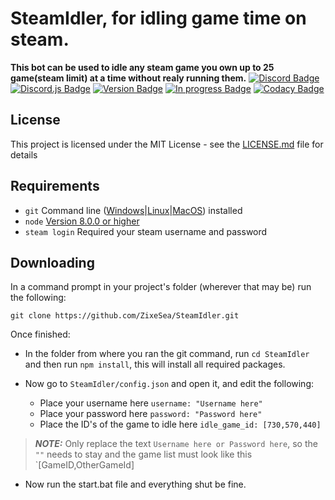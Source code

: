 # SteamIdler, for idling game time on steam.
**This bot can be used to idle any steam game you own up to 25 game(steam limit) at a time without realy running them.**
[![Discord Badge](https://discordapp.com/api/guilds/98834803738054656/embed.png)](https://discordapp.com/invite/bZt8WkS)
[![Discord.js Badge](https://img.shields.io/badge/steam-user-blue.svg)](https://github.com/DoctorMcKay/node-steam-user)
[![Version Badge](https://img.shields.io/badge/Version-1.0.0-green.svg)](https://github.com/ZixeSea/SteamIdler)
[![In progress Badge](https://img.shields.io/badge/In%20progress-no-red.svg)](https://animeglitch.net)
[![Codacy Badge](https://api.codacy.com/project/badge/Grade/3eb8a2ad06bf4208ac94ca4ad4efe0f5)](https://www.codacy.com/app/ZixeSea/SteamIdler?utm_source=github.com&amp;utm_medium=referral&amp;utm_content=ZixeSea/SteamIdler&amp;utm_campaign=Badge_Grade)

## License
This project is licensed under the MIT License - see the [LICENSE.md](https://github.com/ZixeSea/SteamIdler/blob/master/LICENSE.md) file for details

## Requirements
- `git` Command line ([Windows](https://git-scm.com/download/win)|[Linux](https://git-scm.com/book/en/v2/Getting-Started-Installing-Git)|[MacOS](https://git-scm.com/download/mac)) installed
- `node` [Version 8.0.0 or higher](https://nodejs.org)
- `steam login` Required your steam username and password

## Downloading
In a command prompt in your project's folder (wherever that may be) run the following:

`git clone https://github.com/ZixeSea/SteamIdler.git`

Once finished:

- In the folder from where you ran the git command, run `cd SteamIdler` and then run `npm install`, this will install all required packages.

- Now go to `SteamIdler/config.json` and open it, and edit the following:
  * Place your username here `username: "Username here"`
  * Place your password here `password: "Password here"`
  * Place the ID's of the game to idle here `idle_game_id: [730,570,440]`
>***NOTE:*** Only replace the text `Username here or Password here`, so the `""` needs to stay and the game list must look like this `[GameID,OtherGameId]

- Now run the start.bat file and everything shut be fine.

